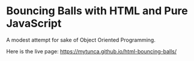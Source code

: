 # Bouncing Balls with HTML and Pure JavaScript

A modest attempt for sake of Object Oriented Programming.

Here is the live page: https://mytunca.github.io/html-bouncing-balls/
